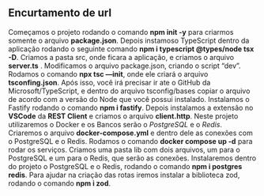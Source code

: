 ## Encurtamento de url

Começamos o projeto rodando o comando **npm init -y** para criarmos somente o arquivo **package.json**.
Depois instamoso TypeScript dentro da aplicação rodando o seguinte comando **npm i typescript @types/node tsx -D**.
Criamos a pasta src, onde ficara a aplicação, e criamos o arquivo **server.ts** . Modificamos o arquivo package.json, criando o script “dev”.
Rodamos o comando **npx tsc —init**, onde ele criará o arquivo **tsconfing.json**. 
Após isso, você irá precisar ir ate o GitHub da Microsoft/TypeScript, e dentro do arquivo tsconfig/bases copiar o arquivo de acordo com a versão do Node que você possui instalado.
Instalamos o Fastify rodando o comando **npm i fastify**. 
Depois instalamos a extensão no **VSCode** da **REST Client** e criamos o arquivo **client.http**.
Neste projeto utilizaremos o Docker e os Bancos serão o *PostgreSQL* e o *Redis*.
Criaremos o arquivo **docker-compose.yml** e dentro dele as conexões com o PostgreSQL e o Redis.
Rodamos o comando **docker compose up -d** para rodar os serviços.
Criamos uma pasta lib com dois arquivos, um para o PostgreSQL e um para o Redis, que serão as conexões. 
Instalaremos dentro do projeto o PostgreSQL e o Redis, rodando o comando **npm i postgres redis**. 
Para ajudar na criação das rotas iremos instalar a biblioteca zod, rodando o comando **npm i zod**.
